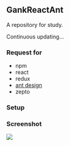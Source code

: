 ## GankReactAnt
A repository for study.

Continuous updating...

### Request for
- npm
- react
- redux
- [ant design](https://github.com/ant-design/ant-design)
- zepto

### Setup


### Screenshot

![](http://7xnkv6.com1.z0.glb.clouddn.com/QQ20160826-1@2x.png)